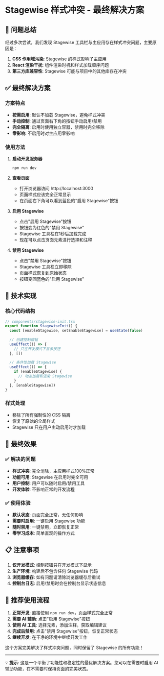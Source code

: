 # Stagewise 样式冲突 - 最终解决方案

## 🎯 问题总结

经过多次尝试，我们发现 Stagewise 工具栏与主应用存在样式冲突问题，主要原因是：

1. **CSS 作用域污染**: Stagewise 的样式影响了主应用
2. **React 渲染干扰**: 组件渲染时机和样式加载顺序问题
3. **第三方库兼容性**: Stagewise 可能与项目中的其他库存在冲突

## ✅ 最终解决方案

### 方案特点
- **按需启用**: 默认不加载 Stagewise，避免样式冲突
- **手动控制**: 通过页面右下角的按钮手动启用/禁用
- **完全隔离**: 启用时使用独立容器，禁用时完全移除
- **零影响**: 不启用时对主应用零影响

### 使用方法

1. **启动开发服务器**
   ```bash
   npm run dev
   ```

2. **查看页面**
   - 打开浏览器访问 http://localhost:3000
   - 页面样式应该完全正常显示
   - 在页面右下角可以看到蓝色的"启用 Stagewise"按钮

3. **启用 Stagewise**
   - 点击"启用 Stagewise"按钮
   - 按钮变为红色的"禁用 Stagewise"
   - Stagewise 工具栏在1秒后加载完成
   - 现在可以点击页面元素进行选择和注释

4. **禁用 Stagewise**
   - 点击"禁用 Stagewise"按钮
   - Stagewise 工具栏立即移除
   - 页面样式恢复到原始状态
   - 按钮变回蓝色的"启用 Stagewise"

## 🔧 技术实现

### 核心代码结构
```typescript
// components/stagewise-init.tsx
export function StagewiseInit() {
  const [enableStagewise, setEnableStagewise] = useState(false)
  
  // 创建控制按钮
  useEffect(() => {
    // 只在开发模式下显示按钮
  }, [])
  
  // 条件性加载 Stagewise
  useEffect(() => {
    if (enableStagewise) {
      // 动态加载和渲染 Stagewise
    }
  }, [enableStagewise])
}
```

### 样式处理
- 移除了所有强制性的 CSS 隔离
- 恢复了原始的全局样式
- Stagewise 只在用户主动启用时才加载

## 🎉 最终效果

### ✅ 解决的问题
- **样式冲突**: 完全消除，主应用样式100%正常
- **功能可用**: Stagewise 在启用时完全可用
- **用户控制**: 用户可以随时启用/禁用工具
- **开发体验**: 不影响正常的开发流程

### ✅ 使用体验
- **默认状态**: 页面完全正常，无任何影响
- **需要时启用**: 一键启用 Stagewise 功能
- **随时禁用**: 一键禁用，立即恢复正常
- **零学习成本**: 简单直观的操作方式

## 📋 注意事项

1. **仅开发模式**: 控制按钮只在开发模式下显示
2. **生产环境**: 构建后不包含任何 Stagewise 代码
3. **浏览器缓存**: 如有问题请清除浏览器缓存后重试
4. **控制台日志**: 启用/禁用时会在控制台显示状态信息

## 🚀 推荐使用流程

1. **正常开发**: 直接使用 `npm run dev`，页面样式完全正常
2. **需要 AI 辅助**: 点击"启用 Stagewise"按钮
3. **使用 AI 工具**: 选择元素，添加注释，获取编辑建议
4. **完成后禁用**: 点击"禁用 Stagewise"按钮，恢复正常状态
5. **继续开发**: 在干净的环境中继续开发工作

这个方案完美解决了样式冲突问题，同时保留了 Stagewise 的所有功能！

---

💡 **提示**: 这是一个平衡了功能性和稳定性的最优解决方案。您可以在需要时启用 AI 辅助功能，在不需要时保持页面的完美状态。 